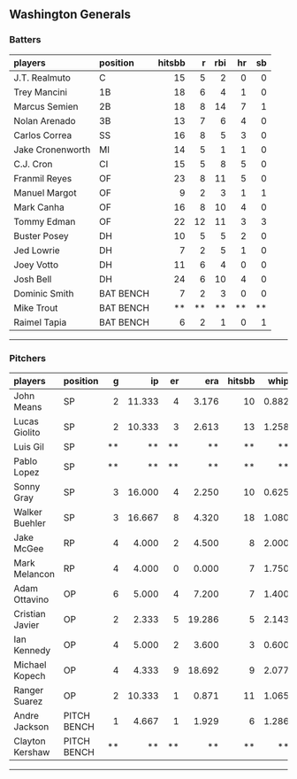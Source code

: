 ## Washington Generals

### Batters

 
|players          |position  | hitsbb|  r| rbi| hr| sb| 
|:----------------|:---------|------:|--:|---:|--:|--:| 
|J.T. Realmuto    |C         |     15|  5|   2|  0|  0| 
|Trey Mancini     |1B        |     18|  6|   4|  1|  0| 
|Marcus Semien    |2B        |     18|  8|  14|  7|  1| 
|Nolan Arenado    |3B        |     13|  7|   6|  4|  0| 
|Carlos Correa    |SS        |     16|  8|   5|  3|  0| 
|Jake Cronenworth |MI        |     14|  5|   1|  1|  0| 
|C.J. Cron        |CI        |     15|  5|   8|  5|  0| 
|Franmil Reyes    |OF        |     23|  8|  11|  5|  0| 
|Manuel Margot    |OF        |      9|  2|   3|  1|  1| 
|Mark Canha       |OF        |     16|  8|  10|  4|  0| 
|Tommy Edman      |OF        |     22| 12|  11|  3|  3| 
|Buster Posey     |DH        |     10|  5|   5|  2|  0| 
|Jed Lowrie       |DH        |      7|  2|   5|  1|  0| 
|Joey Votto       |DH        |     11|  6|   4|  0|  0| 
|Josh Bell        |DH        |     24|  6|  10|  4|  0| 
|Dominic Smith    |BAT BENCH |      7|  2|   3|  0|  0| 
|Mike Trout       |BAT BENCH |     **| **|  **| **| **| 
|Raimel Tapia     |BAT BENCH |      6|  2|   1|  0|  1| 

* * *

### Pitchers

 
|players         |position    |  g|     ip| er|    era| hitsbb|  whip| so|  w| sv| 
|:---------------|:-----------|--:|------:|--:|------:|------:|-----:|--:|--:|--:| 
|John Means      |SP          |  2| 11.333|  4|  3.176|     10| 0.882| 10|  0|  0| 
|Lucas Giolito   |SP          |  2| 10.333|  3|  2.613|     13| 1.258| 11|  0|  0| 
|Luis Gil        |SP          | **|     **| **|     **|     **|    **| **| **| **| 
|Pablo Lopez     |SP          | **|     **| **|     **|     **|    **| **| **| **| 
|Sonny Gray      |SP          |  3| 16.000|  4|  2.250|     10| 0.625| 17|  2|  0| 
|Walker Buehler  |SP          |  3| 16.667|  8|  4.320|     18| 1.080| 14|  0|  0| 
|Jake McGee      |RP          |  4|  4.000|  2|  4.500|      8| 2.000|  3|  0|  1| 
|Mark Melancon   |RP          |  4|  4.000|  0|  0.000|      7| 1.750|  6|  1|  2| 
|Adam Ottavino   |OP          |  6|  5.000|  4|  7.200|      7| 1.400|  9|  2|  3| 
|Cristian Javier |OP          |  2|  2.333|  5| 19.286|      5| 2.143|  3|  0|  0| 
|Ian Kennedy     |OP          |  4|  5.000|  2|  3.600|      3| 0.600|  8|  1|  2| 
|Michael Kopech  |OP          |  4|  4.333|  9| 18.692|      9| 2.077|  8|  1|  0| 
|Ranger Suarez   |OP          |  2| 10.333|  1|  0.871|     11| 1.065| 12|  1|  0| 
|Andre Jackson   |PITCH BENCH |  1|  4.667|  1|  1.929|      6| 1.286|  2|  0|  0| 
|Clayton Kershaw |PITCH BENCH | **|     **| **|     **|     **|    **| **| **| **| 


* * *


